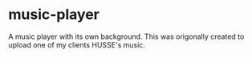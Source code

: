 # music-player

A music player with its own background. This was origonally created to upload one of my clients HUSSE's music. 
